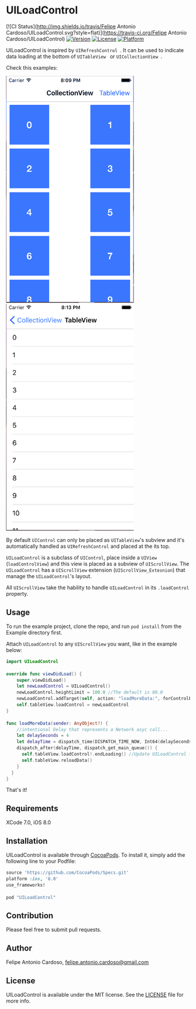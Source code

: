 # UILoadControl

[![CI Status](http://img.shields.io/travis/Felipe Antonio Cardoso/UILoadControl.svg?style=flat)](https://travis-ci.org/Felipe Antonio Cardoso/UILoadControl)
[![Version](https://img.shields.io/cocoapods/v/UILoadControl.svg?style=flat)](http://cocoapods.org/pods/UILoadControl)
[![License](https://img.shields.io/cocoapods/l/UILoadControl.svg?style=flat)](http://cocoapods.org/pods/UILoadControl)
[![Platform](https://img.shields.io/cocoapods/p/UILoadControl.svg?style=flat)](http://cocoapods.org/pods/UILoadControl)

UILoadControl is inspired by  ```UIRefreshControl ```.
It can be used to indicate data loading at the bottom of ```UITableView ``` or ```UICollectionView ```.

Check this examples:

<img src="https://github.com/FelipeCardoso89/UILoadControl/blob/master/ScreenShots/UICollectionView.gif" width="350" heigth="550">
<img src="https://github.com/FelipeCardoso89/UILoadControl/blob/master/ScreenShots/UITableView.gif" width="350" heigth="550">

By default ```UIControl``` can only be placed as ```UITableView```'s subview and it's automatically handled as ```UIRefreshControl``` and placed at the its top. 

```UILoadControl``` is a subclass of ```UIControl```, place inside a ```UIView``` (```loadControlView```) and this view is placed as a subview of ```UIScrollView```.
The ```UILoadControl``` has a ```UIScrollView``` extension (```UIScrollView_Extesnion```) that manage the ```UILoadControl```'s layout.

All ```UIScrollView``` take the hability to handle ```UILoadControl``` in its ```.loadControl``` property.

## Usage

To run the example project, clone the repo, and run `pod install` from the Example directory first.

Attach ```UILoadControl``` to any ```UIScrollView``` you want, like in the example below:
```swift
import UILoadControl

override func viewDidLoad() {
    super.viewDidLoad()
    let newLoadControl = UILoadControl()
    newLoadControl.heightLimit = 100.0 //The default is 80.0
    newLoadControl.addTarget(self, action: "loadMoreData:", forControlEvents: UIControlEvents.ValueChanged)
    self.tableView.loadControl = newLoadControl
}

func loadMoreData(sender: AnyObject?) {
    //intentional Delay that represents a Network asyc call...
    let delaySeconds = 4
    let delayTime = dispatch_time(DISPATCH_TIME_NOW, Int64(delaySeconds * Double(NSEC_PER_SEC)))
    dispatch_after(delayTime, dispatch_get_main_queue()) {
      self.tableView.loadControl!.endLoading() //Update UILoadControl frame to the new UIScrollView bottom.
      self.tableView.reloadData()
    }
  }
}
```
That's it!

## Requirements

XCode 7.0, iOS 8.0

## Installation

UILoadControl is available through [CocoaPods](http://cocoapods.org). To install it, simply add the following line to your Podfile:

```ruby
source 'https://github.com/CocoaPods/Specs.git'
platform :ios, '8.0'
use_frameworks!

pod "UILoadControl"
```
## Contribution 
Please feel free to submit pull requests.

## Author
Felipe Antonio Cardoso, felipe.antonio.cardoso@gmail.com

## License

UILoadControl is available under the MIT license. See the [LICENSE](https://github.com/FelipeCardoso89/UILoadControl/blob/master/LICENSE) file for more info.
